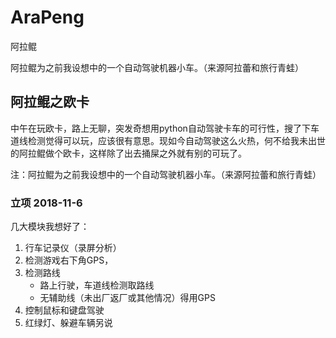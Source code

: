 # AraPeng
阿拉鲲 

阿拉鲲为之前我设想中的一个自动驾驶机器小车。（来源阿拉蕾和旅行青蛙）

## 阿拉鲲之欧卡
中午在玩欧卡，路上无聊，突发奇想用python自动驾驶卡车的可行性，搜了下车道线检测觉得可以玩，应该很有意思。现如今自动驾驶这么火热，何不给我未出世的阿拉鲲做个欧卡，这样除了出去捅屎之外就有别的可玩了。

注：阿拉鲲为之前我设想中的一个自动驾驶机器小车。（来源阿拉蕾和旅行青蛙）

### 立项 2018-11-6
几大模块我想好了：
1. 行车记录仪（录屏分析）
2. 检测游戏右下角GPS，
3. 检测路线
    * 路上行驶，车道线检测取路线
    * 无辅助线（未出厂返厂或其他情况）得用GPS
4. 控制鼠标和键盘驾驶 
5. 红绿灯、躲避车辆另说
